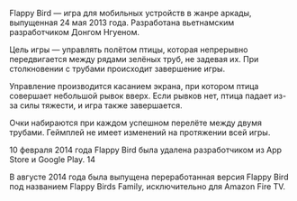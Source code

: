 Flappy Bird — игра для мобильных устройств в жанре аркады, выпущенная 24 мая 2013 года. Разработана вьетнамским
разработчиком Донгом Нгуеном.

Цель игры — управлять полётом птицы, которая непрерывно передвигается между рядами зелёных труб, не задевая их. При
столкновении с трубами происходит завершение игры.

Управление производится касанием экрана, при котором птица совершает небольшой рывок вверх. Если рывков нет, птица
падает из-за силы тяжести, и игра также завершается.

Очки набираются при каждом успешном перелёте между двумя трубами. Геймплей не имеет изменений на протяжении всей игры.

10 февраля 2014 года Flappy Bird была удалена разработчиком из App Store и Google Play. 14

В августе 2014 года была выпущена переработанная версия Flappy Bird под названием Flappy Birds Family, исключительно для
Amazon Fire TV.